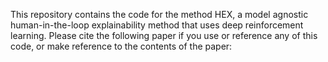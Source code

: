 This repository contains the code for the method HEX, a model agnostic human-in-the-loop explainability method that uses deep reinforcement learning. Please cite the following paper if you use or reference any of this code, or make reference to the contents of the paper:

